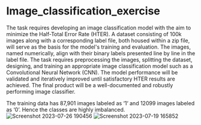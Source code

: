 # Image_classification_exercise
The task requires developing an image classification model with the aim to minimize the Half-Total Error Rate (HTER). A dataset consisting of 100k images along with a corresponding label file, both housed within a zip file, will serve as the basis for the model's training and evaluation. The images, named numerically, align with their binary labels presented line by line in the label file. The task requires preprocessing the images, splitting the dataset, designing, and training an appropriate image classification model such as a Convolutional Neural Network (CNN). The model performance will be validated and iteratively improved until satisfactory HTER results are achieved. The final product will be a well-documented and robustly performing image classifier. 

The training data has 87,901 images labeled as ‘1‘ and 12099 images labeled as ‘0’. Hence the classes are highly imbalanced.
![Screenshot 2023-07-26 190456](https://github.com/FahadKhalid1/Image_classification_exercise/assets/22212834/17ac8a71-fa69-4189-a2ae-18d68bf8c609)
![Screenshot 2023-07-19 165852](https://github.com/FahadKhalid1/Image_classification_exercise/assets/22212834/11298d01-8618-4e5e-94e3-5dd4c142d953)
